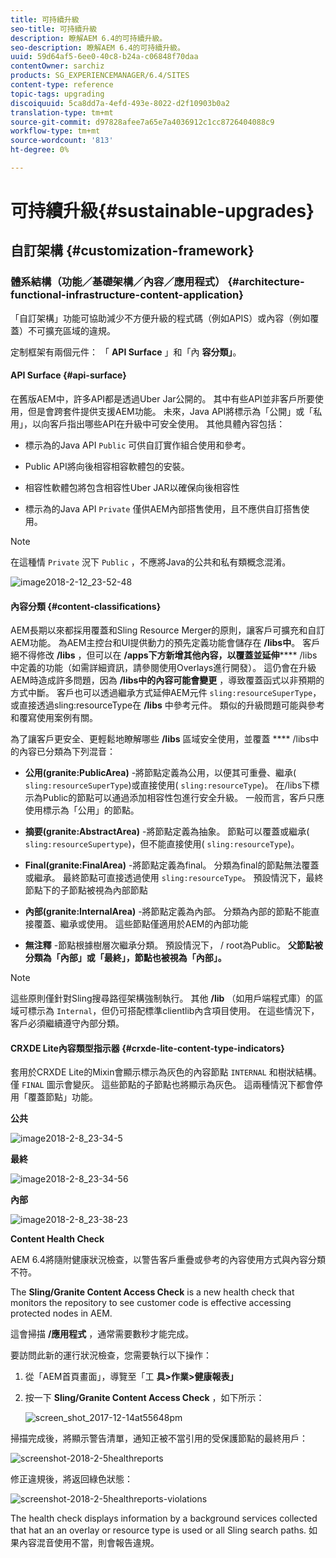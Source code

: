 ```yaml
---
title: 可持續升級
seo-title: 可持續升級
description: 瞭解AEM 6.4的可持續升級。
seo-description: 瞭解AEM 6.4的可持續升級。
uuid: 59d64af5-6ee0-40c8-b24a-c06848f70daa
contentOwner: sarchiz
products: SG_EXPERIENCEMANAGER/6.4/SITES
content-type: reference
topic-tags: upgrading
discoiquuid: 5ca8dd7a-4efd-493e-8022-d2f10903b0a2
translation-type: tm+mt
source-git-commit: d97828afee7a65e7a4036912c1cc8726404088c9
workflow-type: tm+mt
source-wordcount: '813'
ht-degree: 0%

---
```



# 可持續升級{#sustainable-upgrades}

## 自訂架構 {#customization-framework}

### 體系結構（功能／基礎架構／內容／應用程式）  {#architecture-functional-infrastructure-content-application}

「自訂架構」功能可協助減少不方便升級的程式碼（例如APIS）或內容（例如覆蓋）不可擴充區域的違規。

定制框架有兩個元件： 「 **API Surface** 」和「內 **容分類」**。

#### API Surface {#api-surface}

在舊版AEM中，許多API都是透過Uber Jar公開的。 其中有些API並非客戶所要使用，但是會跨套件提供支援AEM功能。 未來，Java API將標示為「公開」或「私用」，以向客戶指出哪些API在升級中可安全使用。 其他具體內容包括：

* 標示為的Java API `Public` 可供自訂實作組合使用和參考。

* Public API將向後相容相容軟體包的安裝。
* 相容性軟體包將包含相容性Uber JAR以確保向後相容性
* 標示為的Java API `Private` 僅供AEM內部搭售使用，且不應供自訂搭售使用。

>[!NOTE]
>
>在這種情 `Private` 況下 `Public` ，不應將Java的公共和私有類概念混淆。

![image2018-2-12_23-52-48](assets/image2018-2-12_23-52-48.png)

#### 內容分類 {#content-classifications}

AEM長期以來都採用覆蓋和Sling Resource Merger的原則，讓客戶可擴充和自訂AEM功能。 為AEM主控台和UI提供動力的預先定義功能會儲存在 **/libs中**。 客戶絕不得修改 **/libs** ，但可以在 **/apps下方新增其他內容，以覆蓋並延伸****** /libs中定義的功能（如需詳細資訊，請參閱使用Overlays進行開發）。 這仍會在升級AEM時造成許多問題，因為 **/libs中的內容可能會變更** ，導致覆蓋函式以非預期的方式中斷。 客戶也可以透過繼承方式延伸AEM元件 `sling:resourceSuperType`，或直接透過sling:resourceType在 **/libs** 中參考元件。 類似的升級問題可能與參考和覆寫使用案例有關。

為了讓客戶更安全、更輕鬆地瞭解哪些 **/libs** 區域安全使用，並覆蓋 **** /libs中的內容已分類為下列混音：

* **公用(granite:PublicArea)** -將節點定義為公用，以便其可重疊、繼承( `sling:resourceSuperType`)或直接使用( `sling:resourceType`)。 在/libs下標示為Public的節點可以通過添加相容性包進行安全升級。 一般而言，客戶只應使用標示為「公用」的節點。

* **摘要(granite:AbstractArea)** -將節點定義為抽象。 節點可以覆蓋或繼承( `sling:resourceSupertype`)，但不能直接使用( `sling:resourceType`)。

* **Final(granite:FinalArea)** -將節點定義為final。 分類為final的節點無法覆蓋或繼承。 最終節點可直接透過使用 `sling:resourceType`。 預設情況下，最終節點下的子節點被視為內部節點

* **內部(granite:InternalArea)** -將節點定義為內部。 分類為內部的節點不能直接覆蓋、繼承或使用。 這些節點僅適用於AEM的內部功能

* **無注釋** -節點根據樹層次繼承分類。 預設情況下， / root為Public。 **父節點被分類為「內部」或「最終」，節點也被視為「內部」。**

>[!NOTE]
>
>這些原則僅針對Sling搜尋路徑架構強制執行。 其他 **/lib** （如用戶端程式庫）的區域可標示為 `Internal`，但仍可搭配標準clientlib內含項目使用。 在這些情況下，客戶必須繼續遵守內部分類。

#### CRXDE Lite內容類型指示器 {#crxde-lite-content-type-indicators}

套用於CRXDE Lite的Mixin會顯示標示為灰色的內容節點 `INTERNAL` 和樹狀結構。 僅 `FINAL` 圖示會變灰。 這些節點的子節點也將顯示為灰色。 這兩種情況下都會停用「覆蓋節點」功能。

**公共**

![image2018-2-8_23-34-5](assets/image2018-2-8_23-34-5.png)

**最終**

![image2018-2-8_23-34-56](assets/image2018-2-8_23-34-56.png)

**內部**

![image2018-2-8_23-38-23](assets/image2018-2-8_23-38-23.png)

**Content Health Check**

AEM 6.4將隨附健康狀況檢查，以警告客戶重疊或參考的內容使用方式與內容分類不符。

The **Sling/Granite Content Access Check** is a new health check that monitors the repository to see customer code is effective accessing protected nodes in AEM.

這會掃描 **/應用程式** ，通常需要數秒才能完成。

要訪問此新的運行狀況檢查，您需要執行以下操作：

1. 從「AEM首頁畫面」，導覽至「工 **具>作業>健康報表」**
1. 按一下 **Sling/Granite Content Access Check** ，如下所示：

   ![screen_shot_2017-12-14at55648pm](assets/screen_shot_2017-12-14at55648pm.png)

掃描完成後，將顯示警告清單，通知正被不當引用的受保護節點的最終用戶：

![screenshot-2018-2-5healthreports](assets/screenshot-2018-2-5healthreports.png)

修正違規後，將返回綠色狀態：

![screenshot-2018-2-5healthreports-violations](assets/screenshot-2018-2-5healthreports-violations.png)

The health check displays information by a background services collected that hat an an overlay or resource type is used or all Sling search paths. 如果內容混音使用不當，則會報告違規。
